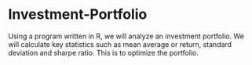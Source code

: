 # Investment-Portfolio
Using a program written in R, we will analyze an investment portfolio. We will calculate key statistics such as mean average or return, standard deviation and sharpe ratio. This is to optimize the portfolio.

